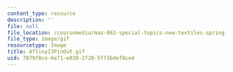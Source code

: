 ```yaml
---
content_type: resource
description: ''
file: null
file_location: /coursemedia/mas-962-special-topics-new-textiles-spring-2010/7879f8ce6e71e0302f285ff3bdef8ce4_ATtiny13PinOut.gif
file_type: image/gif
resourcetype: Image
title: ATtiny13PinOut.gif
uid: 7879f8ce-6e71-e030-2f28-5ff3bdef8ce4
---
```

